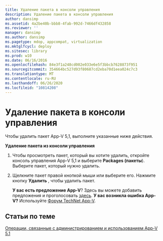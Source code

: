 ```yaml
---
title: Удаление пакета в консоли управления
description: Удаление пакета в консоли управления
author: dansimp
ms.assetid: 4a2be40b-bbb8-4fab-992d-7466df432858
ms.reviewer: ''
manager: dansimp
ms.author: dansimp
ms.pagetype: mdop, appcompat, virtualization
ms.mktglfcycl: deploy
ms.sitesec: library
ms.prod: w10
ms.date: 06/16/2016
ms.openlocfilehash: 84e3f1a248cd002e033e6e5f3bbcb7628873f951
ms.sourcegitcommit: 354664bc527d93f80687cd2eba70d1eea024c7c3
ms.translationtype: MT
ms.contentlocale: ru-RU
ms.lasthandoff: 06/26/2020
ms.locfileid: "10814208"
---
```

# Удаление пакета в консоли управления


Чтобы удалить пакет App-V 5,1, выполните указанные ниже действия.

**Удаление пакета из консоли управления**

1.  Чтобы просмотреть пакет, который вы хотите удалить, откройте консоль управления App-V 5,1 и выберите **Packages (пакеты**). Выберите пакет, который нужно удалить.

2.  Щелкните пакет правой кнопкой мыши или выберите его. Нажмите кнопку **Удалить** , чтобы удалить пакет.

    **У вас есть предложение App-V**? Здесь вы можете добавить предложения и проголосовать [здесь](http://appv.uservoice.com/forums/280448-microsoft-application-virtualization). **У вас возникла ошибка App-V?** Используйте [Форум TechNet App-V](https://social.technet.microsoft.com/Forums/home?forum=mdopappv).

## Статьи по теме


[Операции, связанные с администрированием и использованием App-V 5.1](operations-for-app-v-51.md)

 

 






